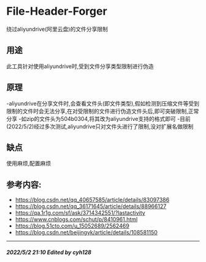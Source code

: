 # File-Header-Forger
绕过aliyundrive(阿里云盘)的文件分享限制
## 用途
此工具针对使用aliyundrive时,受到文件分享类型限制进行伪造
## 原理
-aliyundrive在分享文件时,会查看文件头(即文件类型),假如检测到压缩文件等受到限制的文件时会无法分享,在对受限制的文件进行伪造文件头后,即可突破限制,正常分享
-如zip的文件头为504b0304,将其改为aliyundrive支持的格式即可
-目前(2022/5/2)经过多次测试,aliyundrive只对文件头进行了限制,没对扩展名做限制
## 缺点
使用麻烦,配置麻烦
## 参考内容:
- https://blog.csdn.net/qq_40657585/article/details/83097386
- https://blog.csdn.net/qq_36171645/article/details/88966127
- https://qa.1r1g.com/sf/ask/3714342551/?lastactivity
- https://www.cnblogs.com/schut/p/8410961.html
- https://blog.51cto.com/u_15052689/2562469
- https://blog.csdn.net/beijingyk/article/details/108581150
---
##### 2022/5/2 21:10 Edited by cyh128

